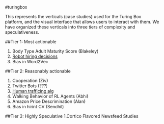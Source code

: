 
#turingbox

This represents the verticals (case studies) used for the Turing Box platform, and the visual interface that allows users to interact with them. We have organized these verticals into three tiers of complexity and speculativeness. 

##Tier 1: Most actionable
1. Body Type Adult Maturity Score (Blakeley)
2. [Robot hiring decisions](https://www.theguardian.com/technology/2018/mar/04/robots-screen-candidates-for-jobs-artificial-intelligence?CMP=twt_gu) 
3. Bias in Word2Vec
  

##Tier 2: Reasonably actionable
1. Cooperation</b> (Ziv)
2. Twitter Bots</b> (???)
3. [Human trafficing alg](https://womenintheworld.com/2018/02/13/mother-of-invention-created-ingenious-way-to-track-down-human-trafficking-victims/)
4. Walking Behavior of RL Agents (Abhi)
5. Amazon Price Descrimination (Alan)
6. Bias in hirint CV (Sendhil)

##Tier 3: Highly Speculative
1.Cortico Flavored Newsfeed Studies

